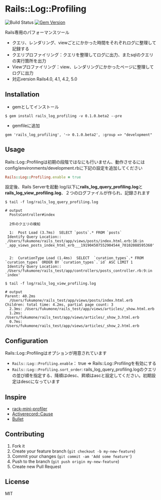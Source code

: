 # Rails::Log::Profiling

![Build Status](https://travis-ci.org/fukumone/rails_log_profiling.svg)
[![Gem Version](https://d25lcipzij17d.cloudfront.net/badge.svg?id=rb&type=6&v=0.1.0.beta3&x3=0)](https://d25lcipzij17d.cloudfront.net/badge.svg?id=rb&type=6&v=0.1.0.beta3&x3=0)

Rails専用のパフォーマンスツール
 - クエリ、レンダリング、viewごとにかかった時間をそれぞれログに整理して記録する
 - クエリプロファイリング：クエリを整理してログに出力、またsqlのクエリの実行箇所を出力
 - Viewプロファイリング：view、レンダリングにかかったページに整理してログに出力
 - 対応version Rails4.0, 4.1, 4.2, 5.0

## Installation

- gemとしてインストール

```
$ gem install rails_log_profiling -v 0.1.0.beta2 --pre
```

- gemfileに追加

```
gem 'rails_log_profiling', '~> 0.1.0.beta2', :group => "development"
```

## Usage
  Rails::Log::Profilingは初期の段階ではなにも行いません、動作させるには
config/environments/development.rbに下記の設定を追加してください

  ```:devlopment.rb
  Rails::Log::Profiling.enable = true
  ```

  設定後、Rails Serverを起動
  log/以下に**rails_log_query_profiling.log**と**rails_log_view_profiling.log**、２つのログファイルが作られ、記録されます

```
$ tail -f log/rails_log_query_profiling.log

# output
  PostsController#index

  2件のクエリの検知

  1:  Post Load (3.7ms)  SELECT `posts`.* FROM `posts`
 Identify Query Location::
 /Users/fukumone/rails_test/app/views/posts/index.html.erb:16:in `_app_views_posts_index_html_erb___191904507552904544_70102088595360'


  2:  CurationType Load (1.4ms)  SELECT  `curation_types`.* FROM `curation_types` ORDER BY `curation_types`.`id` ASC LIMIT 1
 Identify Query Location::
 /Users/fukumone/rails_test/app/controllers/posts_controller.rb:9:in `index'
```

```
$ tail -f log/rails_log_view_profiling.log

# output
Parent: 40.2ms
  /Users/fukumone/rails_test/app/views/posts/index.html.erb
Children: total time: 4.2ms, partial page count: 3
  2.3ms: /Users/fukumone/rails_test/app/views/articles/_show.html.erb
  1.2ms: /Users/fukumone/rails_test/app/views/articles/_show_3.html.erb
  0.7ms: /Users/fukumone/rails_test/app/views/articles/_show_2.html.erb
```

## Configuration
Rails::Log::Profilingはオプションが用意されています
  - `Rails::Log::Profiling.enable`： true => Rails::Log::Profilingを有効にする
  - `Rails::Log::Profiling.sort_order`: rails_log_query_profiling.logのクエリの並び順を指定する、降順はdesc、昇順はascと設定してください。初期設定はdescになっています

## Inspire
 - [rack-mini-profiler](https://github.com/MiniProfiler/rack-mini-profiler)
 - [Activerecord::Cause](https://github.com/joker1007/activerecord-cause)
 - [Bullet](https://github.com/flyerhzm/bullet)

## Contributing

1. Fork it
2. Create your feature branch (`git checkout -b my-new-feature`)
3. Commit your changes (`git commit -am 'Add some feature'`)
4. Push to the branch (`git push origin my-new-feature`)
5. Create new Pull Request

## License
MIT
